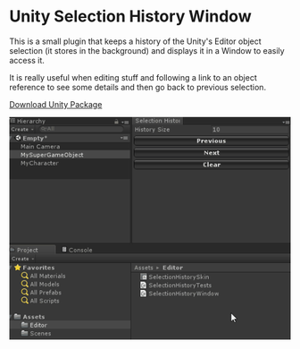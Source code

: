 # Unity Selection History Window

This is a small plugin that keeps a history of the Unity's Editor object selection (it stores in the background) and displays it in a Window to easily access it. 

It is really useful when editing stuff and following a link to an object reference to see some details and then go back to previous selection.

[Download Unity Package](release/unity-selection-history.unitypackage?raw=true)

![Alt text](screenshots/demo.gif?raw=true "Demo")
